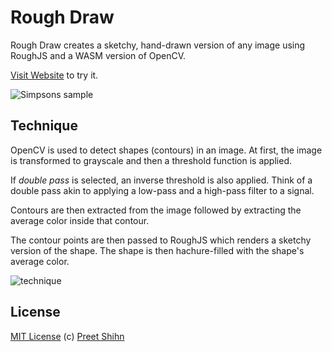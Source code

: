 # Rough Draw
Rough Draw creates a sketchy, hand-drawn version of any image using RoughJS and a WASM version of OpenCV.

[Visit Website](https://pshihn.github.io/rough-draw/) to try it. 

![Simpsons sample](https://pshihn.github.io/rough-draw/images/s6.png)

## Technique

OpenCV is used to detect shapes (contours) in an image. At first, the image is transformed to grayscale and then a threshold function is applied.

If _double pass_ is selected, an inverse threshold is also applied. Think of a double pass akin to applying a low-pass and a high-pass filter to a signal.

Contours are then extracted from the image followed by extracting the average color inside that contour.

The contour points are then passed to RoughJS which renders a sketchy version of the shape. The shape is then hachure-filled with the shape's average color.

![technique](https://pshihn.github.io/rough-draw/images/technique.jpg)

## License
[MIT License](https://github.com/pshihn/rough-draw/blob/master/LICENSE) (c) [Preet Shihn](https://twitter.com/preetster)

